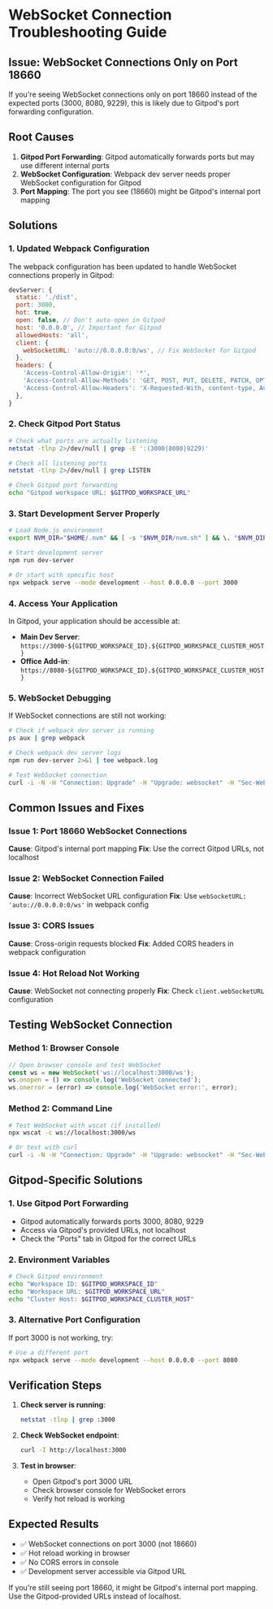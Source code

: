# WebSocket Connection Troubleshooting Guide

## Issue: WebSocket Connections Only on Port 18660

If you're seeing WebSocket connections only on port 18660 instead of the expected ports (3000, 8080, 9229), this is likely due to Gitpod's port forwarding configuration.

## Root Causes

1. **Gitpod Port Forwarding**: Gitpod automatically forwards ports but may use different internal ports
2. **WebSocket Configuration**: Webpack dev server needs proper WebSocket configuration for Gitpod
3. **Port Mapping**: The port you see (18660) might be Gitpod's internal port mapping

## Solutions

### 1. Updated Webpack Configuration

The webpack configuration has been updated to handle WebSocket connections properly in Gitpod:

```javascript
devServer: {
  static: './dist',
  port: 3000,
  hot: true,
  open: false, // Don't auto-open in Gitpod
  host: '0.0.0.0', // Important for Gitpod
  allowedHosts: 'all',
  client: {
    webSocketURL: 'auto://0.0.0.0:0/ws', // Fix WebSocket for Gitpod
  },
  headers: {
    'Access-Control-Allow-Origin': '*',
    'Access-Control-Allow-Methods': 'GET, POST, PUT, DELETE, PATCH, OPTIONS',
    'Access-Control-Allow-Headers': 'X-Requested-With, content-type, Authorization',
  },
}
```

### 2. Check Gitpod Port Status

```bash
# Check what ports are actually listening
netstat -tlnp 2>/dev/null | grep -E ':(3000|8080|9229)'

# Check all listening ports
netstat -tlnp 2>/dev/null | grep LISTEN

# Check Gitpod port forwarding
echo "Gitpod workspace URL: $GITPOD_WORKSPACE_URL"
```

### 3. Start Development Server Properly

```bash
# Load Node.js environment
export NVM_DIR="$HOME/.nvm" && [ -s "$NVM_DIR/nvm.sh" ] && \. "$NVM_DIR/nvm.sh"

# Start development server
npm run dev-server

# Or start with specific host
npx webpack serve --mode development --host 0.0.0.0 --port 3000
```

### 4. Access Your Application

In Gitpod, your application should be accessible at:
- **Main Dev Server**: `https://3000-${GITPOD_WORKSPACE_ID}.${GITPOD_WORKSPACE_CLUSTER_HOST}`
- **Office Add-in**: `https://8080-${GITPOD_WORKSPACE_ID}.${GITPOD_WORKSPACE_CLUSTER_HOST}`

### 5. WebSocket Debugging

If WebSocket connections are still not working:

```bash
# Check if webpack dev server is running
ps aux | grep webpack

# Check webpack dev server logs
npm run dev-server 2>&1 | tee webpack.log

# Test WebSocket connection
curl -i -N -H "Connection: Upgrade" -H "Upgrade: websocket" -H "Sec-WebSocket-Key: test" -H "Sec-WebSocket-Version: 13" http://localhost:3000
```

## Common Issues and Fixes

### Issue 1: Port 18660 WebSocket Connections
**Cause**: Gitpod's internal port mapping
**Fix**: Use the correct Gitpod URLs, not localhost

### Issue 2: WebSocket Connection Failed
**Cause**: Incorrect WebSocket URL configuration
**Fix**: Use `webSocketURL: 'auto://0.0.0.0:0/ws'` in webpack config

### Issue 3: CORS Issues
**Cause**: Cross-origin requests blocked
**Fix**: Added CORS headers in webpack configuration

### Issue 4: Hot Reload Not Working
**Cause**: WebSocket not connecting properly
**Fix**: Check `client.webSocketURL` configuration

## Testing WebSocket Connection

### Method 1: Browser Console
```javascript
// Open browser console and test WebSocket
const ws = new WebSocket('ws://localhost:3000/ws');
ws.onopen = () => console.log('WebSocket connected');
ws.onerror = (error) => console.log('WebSocket error:', error);
```

### Method 2: Command Line
```bash
# Test WebSocket with wscat (if installed)
npx wscat -c ws://localhost:3000/ws

# Or test with curl
curl -i -N -H "Connection: Upgrade" -H "Upgrade: websocket" -H "Sec-WebSocket-Key: test" -H "Sec-WebSocket-Version: 13" http://localhost:3000
```

## Gitpod-Specific Solutions

### 1. Use Gitpod Port Forwarding
- Gitpod automatically forwards ports 3000, 8080, 9229
- Access via Gitpod's provided URLs, not localhost
- Check the "Ports" tab in Gitpod for the correct URLs

### 2. Environment Variables
```bash
# Check Gitpod environment
echo "Workspace ID: $GITPOD_WORKSPACE_ID"
echo "Workspace URL: $GITPOD_WORKSPACE_URL"
echo "Cluster Host: $GITPOD_WORKSPACE_CLUSTER_HOST"
```

### 3. Alternative Port Configuration
If port 3000 is not working, try:
```bash
# Use a different port
npx webpack serve --mode development --host 0.0.0.0 --port 8080
```

## Verification Steps

1. **Check server is running**:
   ```bash
   netstat -tlnp | grep :3000
   ```

2. **Check WebSocket endpoint**:
   ```bash
   curl -I http://localhost:3000
   ```

3. **Test in browser**:
   - Open Gitpod's port 3000 URL
   - Check browser console for WebSocket errors
   - Verify hot reload is working

## Expected Results

- ✅ WebSocket connections on port 3000 (not 18660)
- ✅ Hot reload working in browser
- ✅ No CORS errors in console
- ✅ Development server accessible via Gitpod URL

If you're still seeing port 18660, it might be Gitpod's internal port mapping. Use the Gitpod-provided URLs instead of localhost.
